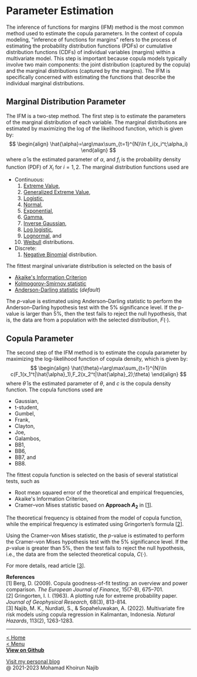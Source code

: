 <script type="text/javascript">
  window.MathJax = {
    tex2jax: {
      inlineMath: [ ['$','$'], ["\\(","\\)"] ],
      displayMath: [ ['$$','$$'], ["\\[","\\]"] ],
      processEscapes: true
    }
  };
</script>
<script type="text/x-mathjax-config">
MathJax.Hub.Config({
  TeX: { equationNumbers: { autoNumber: "AMS" } }
});
</script>
<script type="text/javascript" async
  src="https://cdnjs.cloudflare.com/ajax/libs/mathjax/2.7.7/MathJax.js?config=TeX-MML-AM_CHTML">
</script>

# Parameter Estimation

The inference of functions for margins (IFM) method is the most common method used to estimate the copula parameters. In the context of copula modeling, "inference of functions for margins" refers to the process of estimating the probability distribution functions (PDFs) or cumulative distribution functions (CDFs) of individual variables (margins) within a multivariate model. This step is important because copula models typically involve two main components: the joint distribution (captured by the copula) and the marginal distributions (captured by the margins). The IFM is specifically concerned with estimating the functions that describe the individual marginal distributions.

## Marginal Distribution Parameter

The IFM is a two-step method. The first step is to estimate the parameters of the marginal distribution of each variable. The marginal distributions are estimated by maximizing the log of the likelihood function, which is given by:
$$
\begin{align}
\hat{\alpha}=\arg\max\sum_{t=1}^{N}\ln f_i(x_i^t;\alpha_i)
\end{align}
$$
where $\hat{\alpha}$ is the estimated parameter of $\alpha$, and $f_i$ is the probability density function (PDF) of $X_i$ for $i = 1, 2$. The marginal distribution functions used are

- Continuous:
    1. [Extreme Value](https://www.mathworks.com/help/stats/extreme-value-distribution.html),
    2. [Generalized Extreme Value](https://www.mathworks.com/help/stats/generalized-extreme-value-distribution.html),
    3. [Logistic](https://www.mathworks.com/help/stats/logistic-distribution.html),
    4. [Normal](https://www.mathworks.com/help/stats/normal-distribution.html),
    5. [Exponential](https://www.mathworks.com/help/stats/exponential-distribution.html),
    6. [Gamma](https://www.mathworks.com/help/stats/gamma-distribution.html),
    7. [Inverse Gaussian](https://www.mathworks.com/help/stats/inverse-gaussian-distribution.html),
    8. [Log logistic](https://www.mathworks.com/help/stats/loglogistic-distribution.html),
    9. [Lognormal](https://www.mathworks.com/help/stats/lognormal-distribution.html), and
    10. [Weibull](https://www.mathworks.com/help/stats/weibull-distribution.html) distributions.
- Discrete:
    1. [Negative Binomial](https://www.mathworks.com/help/stats/negative-binomial-distribution.html) distribution.

The fittest marginal univariate distribution is selected on the basis of

- [Akaike's Information Criterion](https://en.wikipedia.org/wiki/Akaike_information_criterion)
- [Kolmogorov-Smirnov statistic](https://en.wikipedia.org/wiki/Kolmogorov%E2%80%93Smirnov_test)
- [Anderson-Darling statistic](https://en.wikipedia.org/wiki/Anderson%E2%80%93Darling_test) (_default_)

The _p_-value is estimated using Anderson–Darling statistic to perform the Anderson–Darling hypothesis test with the 5% significance level. If the p-value is larger than 5%, then the test fails to reject the null hypothesis, that is, the data are from a population with the selected distribution, $F(\cdot)$.

## Copula Parameter
The second step of the IFM method is to estimate the copula parameter by maximizing the log-likelihood function of copula density, which is given by:
$$
\begin{align}
\hat{\theta}=\arg\max\sum_{t=1}^{N}\ln c(F_1(x_1^t|\hat{\alpha}_1),F_2(x_2^t|\hat{\alpha}_2);\theta)
\end{align}
$$
where $\hat{\theta}$ is the estimated parameter of $\theta$, and $c$ is the copula density function. The copula functions used are 

- Gaussian, 
- t-student, 
- Gumbel, 
- Frank, 
- Clayton, 
- Joe, 
- Galambos, 
- BB1, 
- BB6, 
- BB7, and 
- BB8.

The fittest copula function is selected on the basis of several statistical tests, such as

- Root mean squared error of the theoretical and empirical frequencies,
- Akaike's Information Criterion,
- Cramer–von Mises statistic based on **Approach $A_2$** in [[1](#Berg)].

The theoretical frequency is obtained from the model of copula function, while the empirical frequency is estimated using Gringorten’s formula [[2](#Gringorten)].

Using the Cramer–von Mises statistic, the _p_-value is estimated to perform the Cramer–von Mises hypothesis test with the 5% significance level. If the _p_-value is greater than 5%, then the test fails to reject the null hypothesis, i.e., the data are from the selected theoretical copula, $C(\cdot)$.

For more details, read article [[3](#Najib)].

**References**\
[<a id="Berg">1</a>] Berg, D. (2009). Copula goodness-of-fit testing: an overview and power comparison. _The European Journal of Finance_, 15(7-8), 675–701.\
[<a id="Gringorten">2</a>] Gringorten, I. I. (1963). A plotting rule for extreme probability paper. _Journal of Geophysical Research_, 68(3), 813-814.\
[<a id="Najib">3</a>] Najib, M. K., Nurdiati, S., & Sopaheluwakan, A. (2022). Multivariate fire risk models using copula regression in Kalimantan, Indonesia. _Natural Hazards_, 113(2), 1263-1283.

---
[< Home](README.md)\
[< Menu](README.md#menu)\
[**View on Github**](https://github.com/mkhoirun-najiboi/mycopula)

[Visit my personal blog](https://emkanajib.blogspot.com/)\
@ 2021-2023 Mohamad Khoirun Najib
